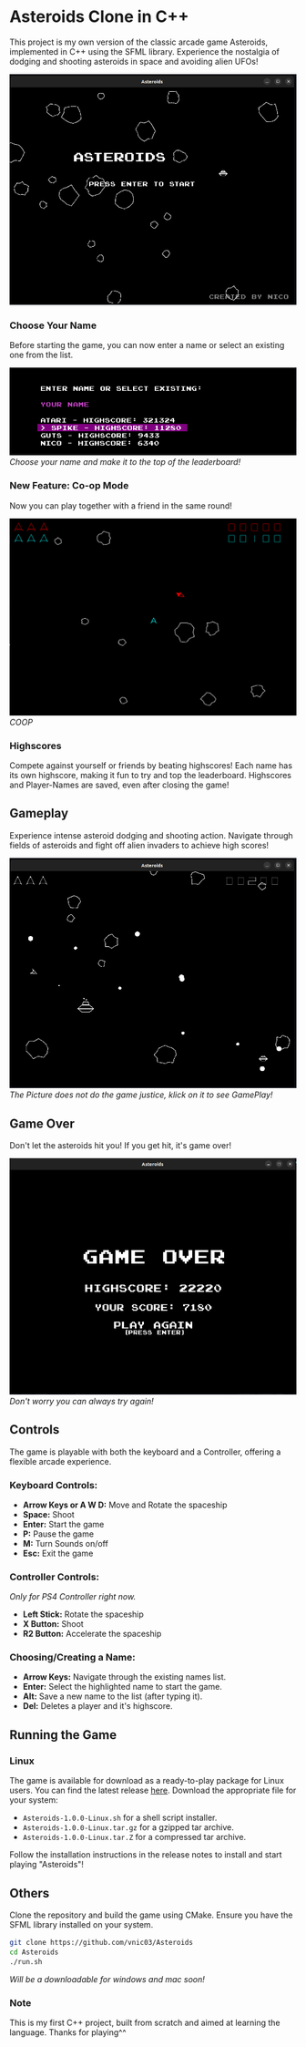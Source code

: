 # Asteroids Clone in C++

This project is my own version of the classic arcade game Asteroids, 
implemented in C++ using the SFML library. Experience the nostalgia 
of dodging and shooting asteroids in space and avoiding alien UFOs!

![Start Screen](assets/gameplay/start-screen.png)

### Choose Your Name
Before starting the game, you can now enter a name or select an 
existing one from the list.

![Choose Name](assets/gameplay/choose-name.png)
*Choose your name and make it to the top of the leaderboard!*

### New Feature: Co-op Mode

Now you can play together with a friend in the same round! 

![COOP](assets/gameplay/coop.png)
*COOP*


### Highscores
Compete against yourself or friends by beating highscores! Each name has 
its own highscore, making it fun to try and top the leaderboard.
Highscores and Player-Names  are saved, even after closing the game!

## Gameplay 

Experience intense asteroid dodging and shooting action.
Navigate through fields of asteroids and fight off alien 
invaders to achieve high scores!

[![Gameplay Screenshot](assets/gameplay/gameplay.png)](https://www.youtube.com/watch?v=26BmzsI9pHM)
*The Picture does not do the game justice, klick on it to see GamePlay!*

## Game Over 

Don't let the asteroids hit you! If you get hit, it's game over!

![Game Over Screenshot](assets/gameplay/game-over.png)
*Don't worry you can always try again!*

## Controls

The game is playable with both the keyboard and a
Controller, offering a flexible arcade experience.

### Keyboard Controls:

- **Arrow Keys or A W D:** Move and Rotate the spaceship
- **Space:** Shoot
- **Enter:** Start the game
- **P:** Pause the game
- **M:** Turn Sounds on/off
- **Esc:** Exit the game

### Controller Controls:

*Only for PS4 Controller right now.*

- **Left Stick:** Rotate the spaceship
- **X Button:** Shoot
- **R2 Button:** Accelerate the spaceship

### Choosing/Creating a Name:

- **Arrow Keys:** Navigate through the existing names list.
- **Enter:** Select the highlighted name to start the game.
- **Alt:** Save a new name to the list (after typing it).
- **Del:** Deletes a player and it's highscore.

## Running the Game

### Linux

The game is available for download as a ready-to-play package for Linux users. 
You can find the latest release [here](https://github.com/vnic03/Asteroids/releases/tag/v1.0.0). 
Download the appropriate file for your system:

- `Asteroids-1.0.0-Linux.sh` for a shell script installer.
- `Asteroids-1.0.0-Linux.tar.gz` for a gzipped tar archive.
- `Asteroids-1.0.0-Linux.tar.Z` for a compressed tar archive.

Follow the installation instructions in the release notes to install and start playing "Asteroids"!

## Others

Clone the repository and build the game using CMake. Ensure you have the SFML library installed on your system.

```bash
git clone https://github.com/vnic03/Asteroids
cd Asteroids
./run.sh
```

*Will be a downloadable for windows and mac soon!*

### Note

This is my first C++ project, built from scratch and aimed at learning the language. Thanks for playing^^

